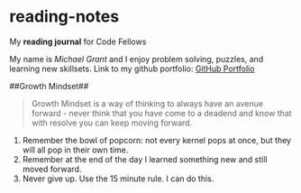 # reading-notes
My **reading journal** for Code Fellows

My name is *Michael Grant*  and I enjoy problem solving, puzzles, and learning new skillsets.  Link to my github portfolio:
[GitHub Portfolio](https://github.com/MRGrant82)


##Growth Mindset##

>Growth Mindset is a way of thinking to always have an avenue forward - never think that you have come to a deadend and know that with resolve you can keep moving forward.

1. Remember the bowl of popcorn: not every kernel pops at once, but they will all pop in their own time.
2. Remember at the end of the day I learned something new and still moved forward.
3. Never give up.  Use the 15 minute rule.  I can do this.



